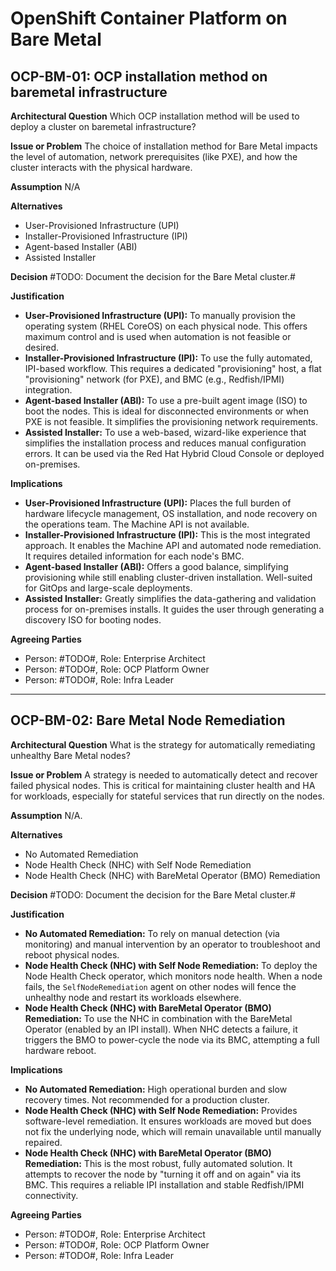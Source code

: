 # OpenShift Container Platform on Bare Metal

## OCP-BM-01: OCP installation method on baremetal infrastructure

**Architectural Question**
Which OCP installation method will be used to deploy a cluster on baremetal infrastructure?

**Issue or Problem**
The choice of installation method for Bare Metal impacts the level of automation, network prerequisites (like PXE), and how the cluster interacts with the physical hardware.

**Assumption**
N/A

**Alternatives**

- User-Provisioned Infrastructure (UPI)
- Installer-Provisioned Infrastructure (IPI)
- Agent-based Installer (ABI)
- Assisted Installer

**Decision**
#TODO: Document the decision for the Bare Metal cluster.#

**Justification**

- **User-Provisioned Infrastructure (UPI):** To manually provision the operating system (RHEL CoreOS) on each physical node. This offers maximum control and is used when automation is not feasible or desired.
- **Installer-Provisioned Infrastructure (IPI):** To use the fully automated, IPI-based workflow. This requires a dedicated "provisioning" host, a flat "provisioning" network (for PXE), and BMC (e.g., Redfish/IPMI) integration.
- **Agent-based Installer (ABI):** To use a pre-built agent image (ISO) to boot the nodes. This is ideal for disconnected environments or when PXE is not feasible. It simplifies the provisioning network requirements.
- **Assisted Installer:** To use a web-based, wizard-like experience that simplifies the installation process and reduces manual configuration errors. It can be used via the Red Hat Hybrid Cloud Console or deployed on-premises.

**Implications**

- **User-Provisioned Infrastructure (UPI):** Places the full burden of hardware lifecycle management, OS installation, and node recovery on the operations team. The Machine API is not available.
- **Installer-Provisioned Infrastructure (IPI):** This is the most integrated approach. It enables the Machine API and automated node remediation. It requires detailed information for each node's BMC.
- **Agent-based Installer (ABI):** Offers a good balance, simplifying provisioning while still enabling cluster-driven installation. Well-suited for GitOps and large-scale deployments.
- **Assisted Installer:** Greatly simplifies the data-gathering and validation process for on-premises installs. It guides the user through generating a discovery ISO for booting nodes.

**Agreeing Parties**

- Person: #TODO#, Role: Enterprise Architect
- Person: #TODO#, Role: OCP Platform Owner
- Person: #TODO#, Role: Infra Leader

---

## OCP-BM-02: Bare Metal Node Remediation

**Architectural Question**
What is the strategy for automatically remediating unhealthy Bare Metal nodes?

**Issue or Problem**
A strategy is needed to automatically detect and recover failed physical nodes. This is critical for maintaining cluster health and HA for workloads, especially for stateful services that run directly on the nodes.

**Assumption**
N/A.

**Alternatives**

- No Automated Remediation
- Node Health Check (NHC) with Self Node Remediation
- Node Health Check (NHC) with BareMetal Operator (BMO) Remediation

**Decision**
#TODO: Document the decision for the Bare Metal cluster.#

**Justification**

- **No Automated Remediation:** To rely on manual detection (via monitoring) and manual intervention by an operator to troubleshoot and reboot physical nodes.
- **Node Health Check (NHC) with Self Node Remediation:** To deploy the Node Health Check operator, which monitors node health. When a node fails, the `SelfNodeRemediation` agent on other nodes will fence the unhealthy node and restart its workloads elsewhere.
- **Node Health Check (NHC) with BareMetal Operator (BMO) Remediation:** To use the NHC in combination with the BareMetal Operator (enabled by an IPI install). When NHC detects a failure, it triggers the BMO to power-cycle the node via its BMC, attempting a full hardware reboot.

**Implications**

- **No Automated Remediation:** High operational burden and slow recovery times. Not recommended for a production cluster.
- **Node Health Check (NHC) with Self Node Remediation:** Provides software-level remediation. It ensures workloads are moved but does not fix the underlying node, which will remain unavailable until manually repaired.
- **Node Health Check (NHC) with BareMetal Operator (BMO) Remediation:** This is the most robust, fully automated solution. It attempts to recover the node by "turning it off and on again" via its BMC. This requires a reliable IPI installation and stable Redfish/IPMI connectivity.

**Agreeing Parties**

- Person: #TODO#, Role: Enterprise Architect
- Person: #TODO#, Role: OCP Platform Owner
- Person: #TODO#, Role: Infra Leader
